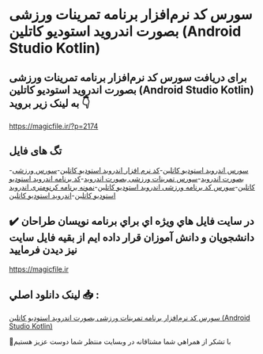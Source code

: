 # سورس کد نرم‌افزار برنامه تمرینات ورزشی بصورت اندروید استودیو کاتلین (Android Studio Kotlin)

## برای دریافت سورس کد نرم‌افزار برنامه تمرینات ورزشی بصورت اندروید استودیو کاتلین (Android Studio Kotlin) به لینک زیر بروید 👇

https://magicfile.ir/?p=2174

## تگ های فایل

-[سورس اندروید استودیو کاتلین](https://magicfile.ir/product/%d8%b3%d9%88%d8%b1%d8%b3-%d9%88-%da%a9%d8%af-%d9%86%d8%b1%d9%85-%d8%a7%d9%81%d8%b2%d8%a7%d8%b1-%d8%a8%d8%b1%d9%86%d8%a7%d9%85%d9%87-%d8%aa%d9%85%d8%b1%db%8c%d9%86%d8%a7%d8%aa-%d9%88%d8%b1%d8%b2%d8%b4%db%8c-%d8%a8%d8%b5%d9%88%d8%b1%d8%aa-%d8%a7%d9%86%d8%af%d8%b1%d9%88%db%8c%d8%af-%d8%a7%d8%b3%d8%aa%d9%88%d8%af%db%8c%d9%88-%da%a9%d8%a7%d8%aa%d9%84%db%8c%d9%86/)-[کد نرم افزار اندروید استودیو کاتلین](https://magicfile.ir/product/%d8%b3%d9%88%d8%b1%d8%b3-%d9%88-%da%a9%d8%af-%d9%86%d8%b1%d9%85-%d8%a7%d9%81%d8%b2%d8%a7%d8%b1-%d8%a8%d8%b1%d9%86%d8%a7%d9%85%d9%87-%d8%aa%d9%85%d8%b1%db%8c%d9%86%d8%a7%d8%aa-%d9%88%d8%b1%d8%b2%d8%b4%db%8c-%d8%a8%d8%b5%d9%88%d8%b1%d8%aa-%d8%a7%d9%86%d8%af%d8%b1%d9%88%db%8c%d8%af-%d8%a7%d8%b3%d8%aa%d9%88%d8%af%db%8c%d9%88-%da%a9%d8%a7%d8%aa%d9%84%db%8c%d9%86/)-[سورس ورزشی بصورت اندروید](https://magicfile.ir/product/%d8%b3%d9%88%d8%b1%d8%b3-%d9%88-%da%a9%d8%af-%d9%86%d8%b1%d9%85-%d8%a7%d9%81%d8%b2%d8%a7%d8%b1-%d8%a8%d8%b1%d9%86%d8%a7%d9%85%d9%87-%d8%aa%d9%85%d8%b1%db%8c%d9%86%d8%a7%d8%aa-%d9%88%d8%b1%d8%b2%d8%b4%db%8c-%d8%a8%d8%b5%d9%88%d8%b1%d8%aa-%d8%a7%d9%86%d8%af%d8%b1%d9%88%db%8c%d8%af-%d8%a7%d8%b3%d8%aa%d9%88%d8%af%db%8c%d9%88-%da%a9%d8%a7%d8%aa%d9%84%db%8c%d9%86/)-[سورس تمرینات ورزشی بصورت اندروید](https://magicfile.ir/product/%d8%b3%d9%88%d8%b1%d8%b3-%d9%88-%da%a9%d8%af-%d9%86%d8%b1%d9%85-%d8%a7%d9%81%d8%b2%d8%a7%d8%b1-%d8%a8%d8%b1%d9%86%d8%a7%d9%85%d9%87-%d8%aa%d9%85%d8%b1%db%8c%d9%86%d8%a7%d8%aa-%d9%88%d8%b1%d8%b2%d8%b4%db%8c-%d8%a8%d8%b5%d9%88%d8%b1%d8%aa-%d8%a7%d9%86%d8%af%d8%b1%d9%88%db%8c%d8%af-%d8%a7%d8%b3%d8%aa%d9%88%d8%af%db%8c%d9%88-%da%a9%d8%a7%d8%aa%d9%84%db%8c%d9%86/)-[کد برنامه اندروید استودیو کاتلین](https://magicfile.ir/product/%d8%b3%d9%88%d8%b1%d8%b3-%d9%88-%da%a9%d8%af-%d9%86%d8%b1%d9%85-%d8%a7%d9%81%d8%b2%d8%a7%d8%b1-%d8%a8%d8%b1%d9%86%d8%a7%d9%85%d9%87-%d8%aa%d9%85%d8%b1%db%8c%d9%86%d8%a7%d8%aa-%d9%88%d8%b1%d8%b2%d8%b4%db%8c-%d8%a8%d8%b5%d9%88%d8%b1%d8%aa-%d8%a7%d9%86%d8%af%d8%b1%d9%88%db%8c%d8%af-%d8%a7%d8%b3%d8%aa%d9%88%d8%af%db%8c%d9%88-%da%a9%d8%a7%d8%aa%d9%84%db%8c%d9%86/)-[سورس کد برنامه ورزشی اندروید استودیو کاتلین](https://magicfile.ir/product/%d8%b3%d9%88%d8%b1%d8%b3-%d9%88-%da%a9%d8%af-%d9%86%d8%b1%d9%85-%d8%a7%d9%81%d8%b2%d8%a7%d8%b1-%d8%a8%d8%b1%d9%86%d8%a7%d9%85%d9%87-%d8%aa%d9%85%d8%b1%db%8c%d9%86%d8%a7%d8%aa-%d9%88%d8%b1%d8%b2%d8%b4%db%8c-%d8%a8%d8%b5%d9%88%d8%b1%d8%aa-%d8%a7%d9%86%d8%af%d8%b1%d9%88%db%8c%d8%af-%d8%a7%d8%b3%d8%aa%d9%88%d8%af%db%8c%d9%88-%da%a9%d8%a7%d8%aa%d9%84%db%8c%d9%86/)-[نمونه برنامه کرنومتری اندروید استودیو کاتلین](https://magicfile.ir/product/%d8%b3%d9%88%d8%b1%d8%b3-%d9%88-%da%a9%d8%af-%d9%86%d8%b1%d9%85-%d8%a7%d9%81%d8%b2%d8%a7%d8%b1-%d8%a8%d8%b1%d9%86%d8%a7%d9%85%d9%87-%d8%aa%d9%85%d8%b1%db%8c%d9%86%d8%a7%d8%aa-%d9%88%d8%b1%d8%b2%d8%b4%db%8c-%d8%a8%d8%b5%d9%88%d8%b1%d8%aa-%d8%a7%d9%86%d8%af%d8%b1%d9%88%db%8c%d8%af-%d8%a7%d8%b3%d8%aa%d9%88%d8%af%db%8c%d9%88-%da%a9%d8%a7%d8%aa%d9%84%db%8c%d9%86/)-[اندروید استودیو کاتلین](https://magicfile.ir/product/%d8%b3%d9%88%d8%b1%d8%b3-%d9%88-%da%a9%d8%af-%d9%86%d8%b1%d9%85-%d8%a7%d9%81%d8%b2%d8%a7%d8%b1-%d8%a8%d8%b1%d9%86%d8%a7%d9%85%d9%87-%d8%aa%d9%85%d8%b1%db%8c%d9%86%d8%a7%d8%aa-%d9%88%d8%b1%d8%b2%d8%b4%db%8c-%d8%a8%d8%b5%d9%88%d8%b1%d8%aa-%d8%a7%d9%86%d8%af%d8%b1%d9%88%db%8c%d8%af-%d8%a7%d8%b3%d8%aa%d9%88%d8%af%db%8c%d9%88-%da%a9%d8%a7%d8%aa%d9%84%db%8c%d9%86/)

## ✔️ در سايت فايل هاي ويژه اي براي برنامه نويسان طراحان دانشجويان و دانش آموزان قرار داده ايم از بقيه فايل سايت نيز ديدن فرماييد

https://magicfile.ir


## لينک دانلود اصلي 📥 :

[سورس کد نرم‌افزار برنامه تمرینات ورزشی بصورت اندروید استودیو کاتلین (Android Studio Kotlin)](https://magicfile.ir/product/%d8%b3%d9%88%d8%b1%d8%b3-%d9%88-%da%a9%d8%af-%d9%86%d8%b1%d9%85-%d8%a7%d9%81%d8%b2%d8%a7%d8%b1-%d8%a8%d8%b1%d9%86%d8%a7%d9%85%d9%87-%d8%aa%d9%85%d8%b1%db%8c%d9%86%d8%a7%d8%aa-%d9%88%d8%b1%d8%b2%d8%b4%db%8c-%d8%a8%d8%b5%d9%88%d8%b1%d8%aa-%d8%a7%d9%86%d8%af%d8%b1%d9%88%db%8c%d8%af-%d8%a7%d8%b3%d8%aa%d9%88%d8%af%db%8c%d9%88-%da%a9%d8%a7%d8%aa%d9%84%db%8c%d9%86/) 


🙏با تشکر از همراهي شما مشتاقانه در وبسایت منتظر شما دوست عزیز هستیم

